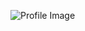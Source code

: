 ![Profile Image](https://avatars.githubusercontent.com/u/80946952?s=400&u=1d0ad7756eb43fca9a07c071b7097d2d1f99b678&v=4)
